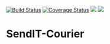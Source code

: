 [![Build Status](https://travis-ci.org/Jayne-darl/SendIT-Courier.svg?branch=develop)](https://travis-ci.org/Jayne-darl/SendIT-Courier)
[![Coverage Status](https://coveralls.io/repos/github/Jayne-darl/SendIT-Courier/badge.svg?branch=develop)](https://coveralls.io/github/Jayne-darl/SendIT-Courier?branch=develop)
<a href="https://codeclimate.com/github/Jayne-darl/SendIT-Courier/maintainability"><img src="https://api.codeclimate.com/v1/badges/393f4378310a527b4d3a/maintainability" /></a>
<a href="https://codeclimate.com/github/Jayne-darl/SendIT-Courier/test_coverage"><img src="https://api.codeclimate.com/v1/badges/393f4378310a527b4d3a/test_coverage" /></a>

# SendIT-Courier
